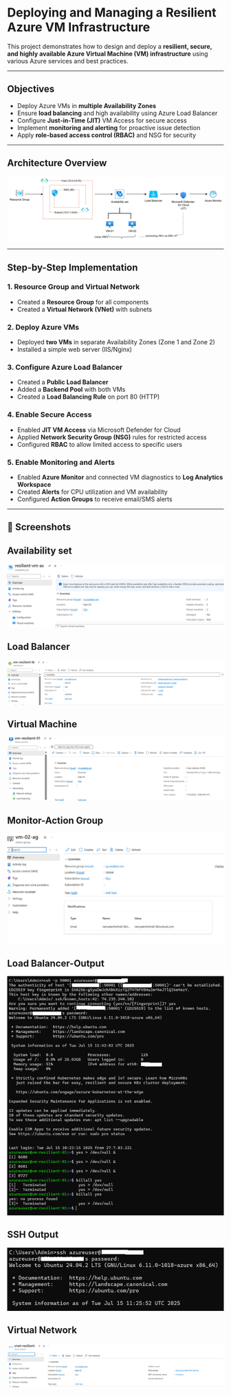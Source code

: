# Deploying and Managing a Resilient Azure VM Infrastructure

This project demonstrates how to design and deploy a **resilient, secure, and highly available Azure Virtual Machine (VM) infrastructure** using various Azure services and best practices.

---

## Objectives

- Deploy Azure VMs in **multiple Availability Zones**
- Ensure **load balancing** and high availability using Azure Load Balancer
- Configure **Just-in-Time (JIT)** VM Access for secure access
- Implement **monitoring and alerting** for proactive issue detection
- Apply **role-based access control (RBAC)** and NSG for security

---

## Architecture Overview

![Architecture](https://github.com/Ramya-S-M/Azure-Projects/blob/17b3d4c8343216f06af4017c4c4f274d7fb4b8a6/Resilient-Azure-VM-Infrastructure/images/architecture.png)

---

## Step-by-Step Implementation

### 1. Resource Group and Virtual Network
- Created a **Resource Group** for all components
- Created a **Virtual Network (VNet)** with subnets

### 2. Deploy Azure VMs
- Deployed **two VMs** in separate Availability Zones (Zone 1 and Zone 2)
- Installed a simple web server (IIS/Nginx)

### 3. Configure Azure Load Balancer
- Created a **Public Load Balancer**
- Added a **Backend Pool** with both VMs
- Created a **Load Balancing Rule** on port 80 (HTTP)

### 4. Enable Secure Access
- Enabled **JIT VM Access** via Microsoft Defender for Cloud
- Applied **Network Security Group (NSG)** rules for restricted access
- Configured **RBAC** to allow limited access to specific users

### 5. Enable Monitoring and Alerts
- Enabled **Azure Monitor** and connected VM diagnostics to **Log Analytics Workspace**
- Created **Alerts** for CPU utilization and VM availability
- Configured **Action Groups** to receive email/SMS alerts

---

## 📸 Screenshots

## Availability set
![Availability Set](https://github.com/Ramya-S-M/Azure-Projects/blob/17b3d4c8343216f06af4017c4c4f274d7fb4b8a6/Resilient-Azure-VM-Infrastructure/images/Availability-Set.png)

## Load Balancer
![Load Balancer](https://github.com/Ramya-S-M/Azure-Projects/blob/17b3d4c8343216f06af4017c4c4f274d7fb4b8a6/Resilient-Azure-VM-Infrastructure/images/Load-Balancer.png)

## Virtual Machine
![Virtual Machine](https://github.com/Ramya-S-M/Azure-Projects/blob/17b3d4c8343216f06af4017c4c4f274d7fb4b8a6/Resilient-Azure-VM-Infrastructure/images/Virtual-Machine.png)

## Monitor-Action Group
![Monitor-Action Group](https://github.com/Ramya-S-M/Azure-Projects/blob/17b3d4c8343216f06af4017c4c4f274d7fb4b8a6/Resilient-Azure-VM-Infrastructure/images/actiongroup.png)

## Load Balancer-Output
![Load Balancer Output](https://github.com/Ramya-S-M/Azure-Projects/blob/17b3d4c8343216f06af4017c4c4f274d7fb4b8a6/Resilient-Azure-VM-Infrastructure/images/load-balancer-output.png)

## SSH Output
![SSH Output](https://github.com/Ramya-S-M/Azure-Projects/blob/17b3d4c8343216f06af4017c4c4f274d7fb4b8a6/Resilient-Azure-VM-Infrastructure/images/ssh-output.png)

## Virtual Network
![Virtual Network](https://github.com/Ramya-S-M/Azure-Projects/blob/17b3d4c8343216f06af4017c4c4f274d7fb4b8a6/Resilient-Azure-VM-Infrastructure/images/vnet.png)

